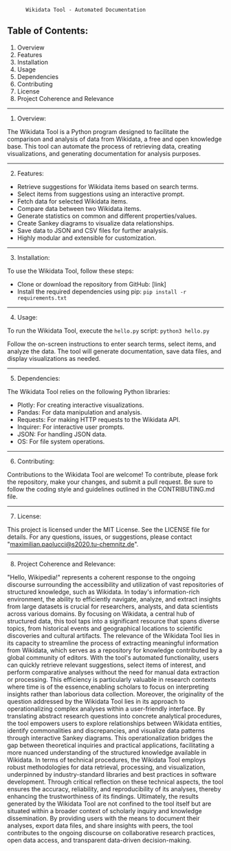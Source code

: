           Wikidata Tool - Automated Documentation


Table of Contents:
------------------
1. Overview
2. Features
3. Installation
4. Usage
5. Dependencies
6. Contributing
7. License
8. Project Coherence and Relevance


------------
1. Overview:

The Wikidata Tool is a Python program designed to facilitate the comparison and analysis of data from Wikidata, a free and open knowledge base.
This tool can automate the process of retrieving data, creating visualizations, and generating documentation for analysis purposes.


------------
2. Features:

- Retrieve suggestions for Wikidata items based on search terms.
- Select items from suggestions using an interactive prompt.
- Fetch data for selected Wikidata items.
- Compare data between two Wikidata items.
- Generate statistics on common and different properties/values.
- Create Sankey diagrams to visualize data relationships.
- Save data to JSON and CSV files for further analysis.
- Highly modular and extensible for customization.


----------------
3. Installation:

To use the Wikidata Tool, follow these steps:
- Clone or download the repository from GitHub: [link]
- Install the required dependencies using pip: `pip install -r requirements.txt`


---------
4. Usage:

To run the Wikidata Tool, execute the `hello.py` script: `python3 hello.py`

Follow the on-screen instructions to enter search terms, select items, and analyze the data.
The tool will generate documentation, save data files, and display visualizations as needed.


----------------
5. Dependencies:

The Wikidata Tool relies on the following Python libraries:
- Plotly: For creating interactive visualizations.
- Pandas: For data manipulation and analysis.
- Requests: For making HTTP requests to the Wikidata API.
- Inquirer: For interactive user prompts.
- JSON: For handling JSON data.
- OS: For file system operations.


----------------
6. Contributing:

Contributions to the Wikidata Tool are welcome! To contribute, please fork the repository, make your changes,
and submit a pull request. Be sure to follow the coding style and guidelines outlined in the CONTRIBUTING.md file.


-----------
7. License:

This project is licensed under the MIT License. See the LICENSE file for details.
For any questions, issues, or suggestions, please contact "maximilian.paolucci@s2020.tu-chemnitz.de".

-------------------------------------
8. Project Coherence and Relevance:

"Hello, Wikipedia!" represents a coherent response to the ongoing discourse surrounding the accessibility and utilization of vast repositories of structured knowledge,
such as Wikidata. In today's information-rich environment, the ability to efficiently navigate, analyze,
and extract insights from large datasets is crucial for researchers, analysts, and data scientists across various domains.
By focusing on Wikidata, a central hub of structured data, this tool taps into a significant resource that spans diverse topics,
from historical events and geographical locations to scientific discoveries and cultural artifacts. The relevance of the Wikidata Tool lies in its capacity to streamline the process of extracting meaningful information from Wikidata, which serves as a repository for knowledge contributed by a global community of editors. With the tool's automated functionality, users can quickly retrieve relevant suggestions, select items of interest, and perform comparative analyses without the need for manual data extraction or processing. This efficiency is particularly valuable in research contexts where time is of the essence,enabling scholars to focus on interpreting insights rather than laborious data collection. Moreover, the originality of the question addressed by the Wikidata Tool lies in its approach to operationalizing complex analyses within a user-friendly interface. By translating abstract research questions into concrete analytical procedures, the tool empowers users to explore relationships between Wikidata entities, identify commonalities and discrepancies, and visualize data patterns through interactive Sankey diagrams. This operationalization bridges the gap between theoretical inquiries and practical applications, facilitating a more nuanced understanding of the structured knowledge available in Wikidata. In terms of technical procedures, the Wikidata Tool employs robust methodologies for data retrieval, processing, and visualization, underpinned by industry-standard libraries and best practices in software development. Through critical reflection on these technical aspects, the tool ensures the accuracy, reliability, and reproducibility of its analyses, thereby enhancing the trustworthiness of its findings. Ultimately, the results generated by the Wikidata Tool are not confined to the tool itself but are situated within a broader context of scholarly inquiry and knowledge dissemination. By providing users with the means to document their analyses, export data files, and share insights with peers, the tool contributes to the ongoing discourse on collaborative research practices, open data access, and transparent data-driven decision-making.
